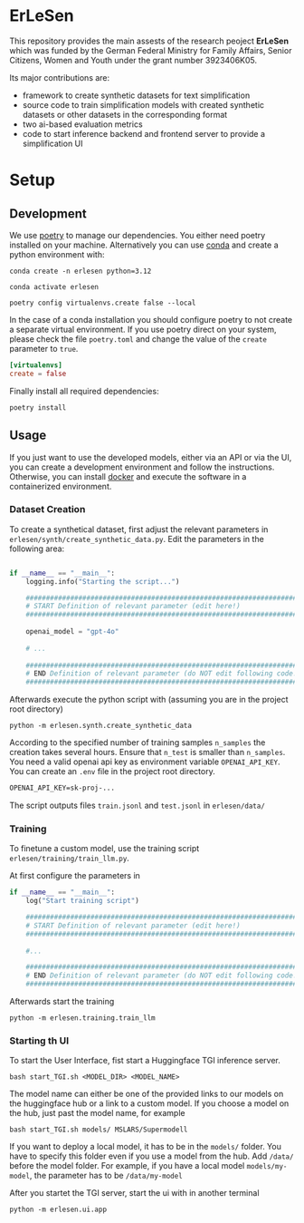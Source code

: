 # ErLeSen

This repository provides the main assests of the research peoject
**ErLeSen** which was funded by the German Federal Ministry for Family Affairs, Senior Citizens, Women and Youth under the grant number 3923406K05.

Its major contributions are:
- framework to create synthetic datasets for text simplification
- source code to train simplification models with created synthetic datasets or other datasets in the corresponding format
- two ai-based evaluation metrics
- code to start inference backend and frontend server to provide a simplification UI

# Setup

## Development

We use [poetry](https://python-poetry.org/) to manage our dependencies. You either need poetry installed on your machine.
Alternatively you can use [conda](https://anaconda.org/) and create a python environment with:

```shell
conda create -n erlesen python=3.12

conda activate erlesen

poetry config virtualenvs.create false --local
```

In the case of a conda installation you should configure poetry to not create a separate virtual environment.
If you use poetry direct on your system, please check the file `poetry.toml` and change the value of the `create`
parameter to `true`.

```toml
[virtualenvs]
create = false
```

Finally install all required dependencies:

```shell
poetry install
```

## Usage

If you just want to use the developed models, either via an API or via the UI, you can create a development environment
and follow the instructions. Otherwise, you can install [docker](https://www.docker.com/) and execute the software in
a containerized environment.

### Dataset Creation

To create a synthetical dataset, first adjust the relevant parameters in `erlesen/synth/create_synthetic_data.py`.
Edit the parameters in the following area:

```python

if __name__ == "__main__":
    logging.info("Starting the script...")

    ################################################################################
    # START Definition of relevant parameter (edit here!)
    ################################################################################
    
    openai_model = "gpt-4o"
    
    # ...
    
    ################################################################################
    # END Definition of relevant parameter (do NOT edit following code!)
    ################################################################################
```

Afterwards execute the python script with (assuming you are in the project root directory) 

```shell
python -m erlesen.synth.create_synthetic_data
```

According to the specified number of training samples `n_samples` the creation takes several hours.
Ensure that `n_test` is smaller than `n_samples`.
You need a valid openai api key as environment variable `OPENAI_API_KEY`. You can create an `.env`
file in the project root directory.

```txt
OPENAI_API_KEY=sk-proj-...
```

The script outputs files `train.jsonl` and `test.jsonl` in `erlesen/data/`

### Training

To finetune a custom model, use the training script `erlesen/training/train_llm.py`.

At first configure the parameters in 

```python
if __name__ == "__main__":
    log("Start training script")

    ################################################################################
    # START Definition of relevant parameter (edit here!)
    ################################################################################
    
    #...

    ################################################################################
    # END Definition of relevant parameter (do NOT edit following code!)
    ################################################################################
```

Afterwards start the training

```shell
python -m erlesen.training.train_llm
```

### Starting th UI

To start the User Interface, fist start a Huggingface TGI inference server.

```shell
bash start_TGI.sh <MODEL_DIR> <MODEL_NAME>
```

The model name can either be one of the provided links to our models on the huggingface hub or a link to a custom model.
If you choose a model on the hub, just past the model name, for example

```shell
bash start_TGI.sh models/ MSLARS/Supermodell
```

If you want to deploy a local model, it has to be in the `models/` folder. You have to specify this folder even if
you use a model from the hub. Add `/data/` before the model folder. For example, if you have a local model
`models/my-model`, the parameter has to be `/data/my-model`

After you startet the TGI server, start the ui with in another terminal

```shell
python -m erlesen.ui.app
```